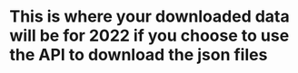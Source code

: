 # This is where your downloaded data will be for 2022 if you choose to use the API to download the json files